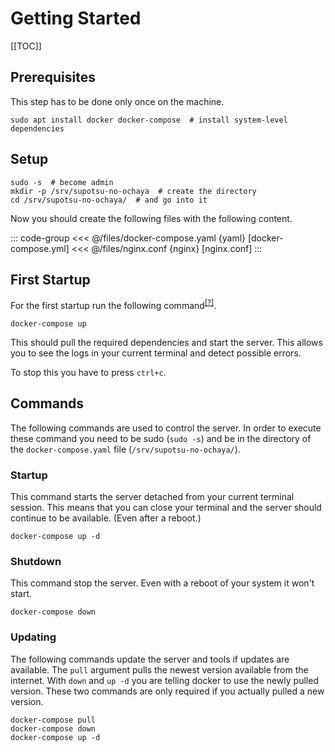 # Getting Started

[[TOC]]

## Prerequisites

This step has to be done only once on the machine.

```shell
sudo apt install docker docker-compose  # install system-level dependencies
```

## Setup

```shell
sudo -s  # become admin
mkdir -p /srv/supotsu-no-ochaya  # create the directory
cd /srv/supotsu-no-ochaya/  # and go into it
```

Now you should create the following files with the following content.

::: code-group
<<< @/files/docker-compose.yaml {yaml} [docker-compose.yml]
<<< @/files/nginx.conf {nginx} [nginx.conf]
:::

## First Startup

For the first startup run the following command<sup>[[?]](#commands)</sup>.

```shell
docker-compose up
```

This should pull the required dependencies and start the server.
This allows you to see the logs in your current terminal and detect possible errors.

To stop this you have to press `ctrl+c`.

## Commands

The following commands are used to control the server.
In order to execute these command you need to be sudo (`sudo -s`) and be in the directory of the `docker-compose.yaml` file (`/srv/supotsu-no-ochaya/`).

### Startup

This command starts the server detached from your current terminal session.
This means that you can close your terminal and the server should continue to be available.
(Even after a reboot.)

```shell
docker-compose up -d
```

### Shutdown

This command stop the server. Even with a reboot of your system it won't start.

```shell
docker-compose down
```

### Updating

The following commands update the server and tools if updates are available.
The `pull` argument pulls the newest version available from the internet.
With `down` and `up -d` you are telling docker to use the newly pulled version.
These two commands are only required if you actually pulled a new version.

```shell
docker-compose pull
docker-compose down
docker-compose up -d
```
